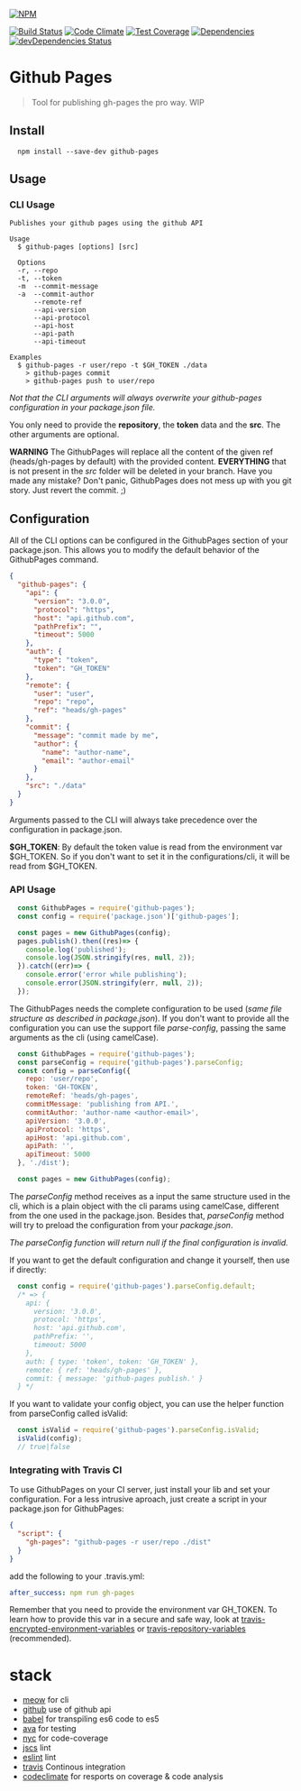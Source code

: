 [![NPM](https://nodei.co/npm/github-pages.png)](https://nodei.co/npm/github-pages/)

[![Build Status](https://travis-ci.org/cantidio/node-github-pages.svg?branch=master)](https://travis-ci.org/cantidio/node-github-pages)
[![Code Climate](https://codeclimate.com/github/cantidio/node-github-pages/badges/gpa.svg)](https://codeclimate.com/github/cantidio/node-github-pages)
[![Test Coverage](https://codeclimate.com/github/cantidio/node-github-pages/badges/coverage.svg)](https://codeclimate.com/github/cantidio/node-github-pages/coverage)
[![Dependencies](https://david-dm.org/cantidio/node-github-pages.svg)](https://david-dm.org/cantidio/node-github-pages)
[![devDependencies Status](https://david-dm.org/cantidio/node-github-pages/dev-status.svg)](https://david-dm.org/cantidio/node-github-pages#info=devDependencies)

# Github Pages
> Tool for publishing gh-pages the pro way.
> WIP

## Install
```
  npm install --save-dev github-pages
```
## Usage

### CLI Usage
```
Publishes your github pages using the github API

Usage
  $ github-pages [options] [src]

  Options
  -r, --repo
  -t, --token
  -m  --commit-message
  -a  --commit-author
      --remote-ref
      --api-version
      --api-protocol
      --api-host
      --api-path
      --api-timeout

Examples
  $ github-pages -r user/repo -t $GH_TOKEN ./data
    > github-pages commit
    > github-pages push to user/repo
```
*Not that the CLI arguments will always overwrite your github-pages configuration in your package.json file.*

You only need to provide the **repository**, the **token** data and the **src**. The other arguments are optional.

  **WARNING**
  The GithubPages will replace all the content of the given ref (heads/gh-pages by default) with the provided content.
  **EVERYTHING** that is not present in the *src* folder will be deleted in your branch.
  Have you made any mistake? Don't panic, GithubPages does not mess up with you git story. Just revert the commit. ;)

## Configuration
All of the CLI options can be configured in the GithubPages section of your package.json. This allows you to modify the default behavior of the GithubPages command.

```json
{
  "github-pages": {
    "api": {
      "version": "3.0.0",
      "protocol": "https",
      "host": "api.github.com",
      "pathPrefix": "",
      "timeout": 5000
    },
    "auth": {
      "type": "token",
      "token": "GH_TOKEN"
    },
    "remote": {
      "user": "user",
      "repo": "repo",
      "ref": "heads/gh-pages"
    },
    "commit": {
      "message": "commit made by me",
      "author": {
        "name": "author-name",
        "email": "author-email"
      }
    },
    "src": "./data"
  }
}
```
Arguments passed to the CLI will always take precedence over the configuration in package.json.

**$GH_TOKEN**: By default the token value is read from the environment var $GH_TOKEN. So if you don't want to set it in the configurations/cli, it will be read from $GH_TOKEN.

### API Usage
```js
  const GithubPages = require('github-pages');
  const config = require('package.json')['github-pages'];

  const pages = new GithubPages(config);
  pages.publish().then((res)=> {
    console.log('published');
    console.log(JSON.stringify(res, null, 2));
  }).catch((err)=> {
    console.error('error while publishing');
    console.error(JSON.stringify(err, null, 2));
  });
```
The GithubPages needs the complete configuration to be used (*same file structure as described in package.json*). If you don't want to provide all the configuration you can use the support file *parse-config*, passing the same arguments as the cli (using camelCase).
```js
  const GithubPages = require('github-pages');
  const parseConfig = require('github-pages').parseConfig;
  const config = parseConfig({
    repo: 'user/repo',
    token: 'GH-TOKEN',
    remoteRef: 'heads/gh-pages',
    commitMessage: 'publishing from API.',
    commitAuthor: 'author-name <author-email>',
    apiVersion: '3.0.0',
    apiProtocol: 'https',
    apiHost: 'api.github.com',
    apiPath: '',
    apiTimeout: 5000
  }, './dist');

  const pages = new GithubPages(config);
```
The *parseConfig* method receives as a input the same structure used in the cli, which is a plain object with the cli params using camelCase, different from the one used in the package.json. Besides that, *parseConfig* method will try to preload the configuration from your *package.json*.

*The parseConfig function will return null if the final configuration is invalid.*

If you want to get the default configuration and change it yourself, then use if directly:
```js
  const config = require('github-pages').parseConfig.default;
  /* => {
    api: {
      version: '3.0.0',
      protocol: 'https',
      host: 'api.github.com',
      pathPrefix: '',
      timeout: 5000
    },
    auth: { type: 'token', token: 'GH_TOKEN' },
    remote: { ref: 'heads/gh-pages' },
    commit: { message: 'github-pages publish.' }
  } */
```
If you want to validate your config object, you can use the helper function from parseConfig called isValid:
```js
  const isValid = require('github-pages').parseConfig.isValid;
  isValid(config);
  // true|false
```

### Integrating with Travis CI
To use GithubPages on your CI server, just install your lib and set your configuration.
For a less intrusive aproach, just create a script in your package.json for GithubPages:
```json
{
  "script": {
    "gh-pages": "github-pages -r user/repo ./dist"
  }
}
```
add the following to your .travis.yml:
```yaml
after_success: npm run gh-pages
```
Remember that you need to provide the environment var GH_TOKEN.
To learn how to provide this var in a secure and safe way, look at [travis-encrypted-environment-variables](https://docs.travis-ci.com/user/environment-variables/#Encrypted-Variables) or [travis-repository-variables](https://docs.travis-ci.com/user/environment-variables/#Defining-Variables-in-Repository-Settings) (recommended).

# stack

* [meow](https://www.npmjs.com/package/meow) for cli
* [github](https://www.npmjs.com/package/github) use of github api
* [babel](https://babeljs.io) for transpiling es6 code to es5
* [ava](https://www.npmjs.com/package/ava) for testing
* [nyc](https://www.npmjs.com/package/nyc) for code-coverage
* [jscs](https://www.npmjs.com/package/jscs) lint
* [eslint](https://www.npmjs.com/package/eslint) lint
* [travis](https://travis-ci.org) Continous integration
* [codeclimate](https://codeclimate.com) for resports on coverage & code analysis

